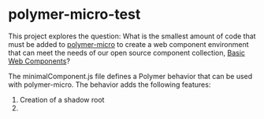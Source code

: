 # polymer-micro-test

This project explores the question: What is the smallest amount of code that
must be added to [polymer-micro](https://www.polymer-project.org/1.0/docs/devguide/experimental.html#polymer-micro) to create a web component environment that can meet the needs of our open source
component collection, [Basic Web Components](https://github.com/basic-web-components/basic-web-components)?

The minimalComponent.js file defines a Polymer behavior that can be used with
polymer-micro. The behavior adds the following features:

1. Creation of a shadow root
2. <template> instantiation
3. Shimming of CSS styles under the Shadow DOM polyfill
4. Polymer-style automatic node finding (not sure if we really need this)

The file test-element.html uses polymer-micro and the above behavior to define a
very simple component. The page index.html shows that component in use. You
can view that page in the
[live demo](https://componentkitchen.github.io/polymer-micro-test/index.html).
